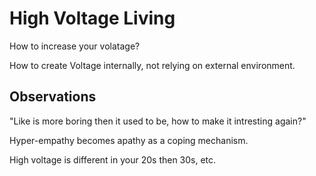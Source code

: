 # High Voltage Living

How to increase your volatage?

How to create Voltage internally, not relying on external environment.

## Observations

"Like is more boring then it used to be, how to make it intresting again?"

Hyper-empathy becomes apathy as a coping mechanism.

High voltage is different in your 20s then 30s, etc.
